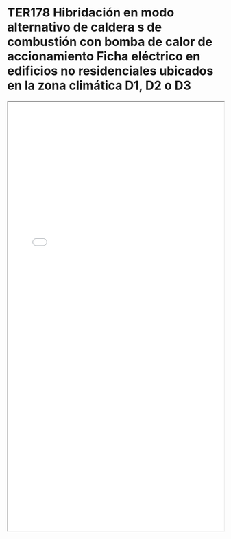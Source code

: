 
# TER178  Hibridación en modo alternativo de caldera s de combustión con bomba de calor de accionamiento Ficha eléctrico en edificios no residenciales ubicados en la zona climática D1, D2 o D3

<iframe src="../TER178  Hibridación en modo alternativo de caldera s de combustión con bomba de calor de accionamiento Ficha eléctrico en edificios no residenciales ubicados en la zona climática D1, D2 o D3.pdf" width="100%" height="1000px"></iframe>

